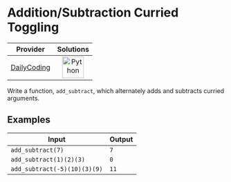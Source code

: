 # Addition/Subtraction Curried Toggling

<!-- INFO TABLE BEGIN -->

| Provider                                              | Solutions                                                                                                                                        |
| :---------------------------------------------------: | :----------------------------------------------------------------------------------------------------------------------------------------------: |
| [DailyCoding](../../../docs/providers/DailyCoding.md) | [<img src="https://res.cloudinary.com/rascaltwo/image/upload/v1631924087/python_xzdlti.svg" alt="Python" title="Python" width="50" />](solve.py) |

<!-- INFO TABLE END -->

Write a function, `add_subtract`, which alternately adds and subtracts curried arguments.

## Examples

| Input                        | Output |
| ---------------------------- | ------ |
| `add_subtract(7)`            | `7`    |
| `add_subtract(1)(2)(3)`      | `0`    |
| `add_subtract(-5)(10)(3)(9)` | `11`   |
